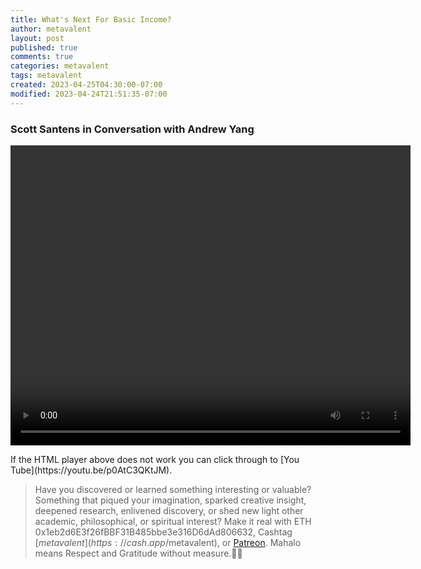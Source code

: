 ```yaml
---
title: What's Next For Basic Income?
author: metavalent
layout: post
published: true
comments: true
categories: metavalent
tags: metavalent
created: 2023-04-25T04:30:00-07:00
modified: 2023-04-24T21:51:35-07:00
---
```


### Scott Santens in Conversation with Andrew Yang

<p></p>
<video class="center" width="640" height="480" controls autoplay>
  <source src="https://youtube.com/embed/p0AtC3QKtJM"> 
Your browser does not support the video tag. Try [You Tube(https://youtu.be/p0AtC3QKtJM).
</video>

<p>If the HTML player above does not work you can click through to [You Tube](https://youtu.be/p0AtC3QKtJM).</p>

> Have you discovered or learned something interesting or valuable? Something that piqued your imagination, sparked creative insight, deepened research, enlivened discovery, or shed new light other academic, philosophical, or spiritual interest? Make it real with ETH 0x1eb2d6E3f26fBBF31B485bbe3e316D6dAd806632, Cashtag [$metavalent](https://cash.app/$metavalent), or [Patreon](https://patreon.com/metavalent). Mahalo means Respect and Gratitude without measure.🙏🏼
